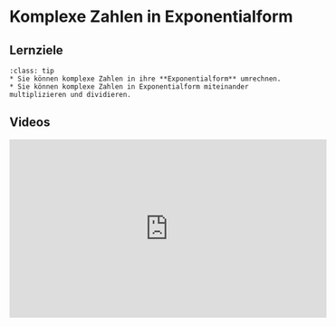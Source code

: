 # Komplexe Zahlen in Exponentialform

## Lernziele

```{admonition} Lernziele 
:class: tip
* Sie können komplexe Zahlen in ihre **Exponentialform** umrechnen.
* Sie können komplexe Zahlen in Exponentialform miteinander multiplizieren und dividieren.
```

## Videos

<iframe width="560" height="315" src="https://www.youtube.com/embed/CwxhwTRv65Y" title="YouTube video player" frameborder="0" allow="accelerometer; autoplay; clipboard-write; encrypted-media; gyroscope; picture-in-picture" allowfullscreen></iframe>